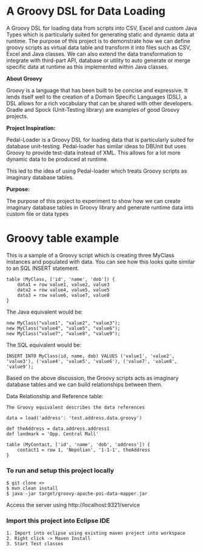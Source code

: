 # A Groovy DSL for Data Loading

A Groovy DSL for loading data from scripts into CSV, Excel and custom Java Types which is particularly suited for generating static and dynamic data at runtime. The purpose of this project is to demonstrate how we can define groovy scripts as virtual data table and transform it into files such as CSV, Excel and Java classes. We can also extend the data transformation to integrate with third-part API, database or utility to auto generate or merge specific data at runtime as this implemented within Java classes.

**About Groovy**

Groovy is a language that has been built to be concise and expressive. It lends itself well to the creation of a Domain Specific Languages (DSL), a DSL allows for a rich vocabulary that can be shared with other developers. Gradle and Spock (Unit-Testing library) are examples of good Groovy projects.

**Project Inspiration:**

Pedal-Loader is a Groovy DSL for loading data that is particularly suited for database unit-testing. Pedal-loader has similar ideas to DBUnit but uses Groovy to provide test-data instead of XML. This allows for a lot more dynamic data to be produced at runtime.

This led to the idea of using Pedal-loader which treats Groovy scripts as imaginary database tables.

**Purpose:**

The purpose of this project to experiment to show how we can create imaginary database tables in Groovy library and generate runtime data into custom file or data types

# Groovy table example

This is a sample of a Groovy script which is creating three MyClass instances and populated with data. You can see how this looks quite similar to an SQL INSERT statement.

	table (MyClass, ['id', 'name', 'dob']) {
		data1 = row value1, value2, value3
		data2 = row value4, value5, value5
		data3 = row value6, value7, value8 
	}

The Java equivalent would be:

	new MyClass("value1", "value2", "value3");
	new MyClass("value4", "value5", "value6");
	new MyClass("value7", "value8", "value9");


The SQL equivalent would be:

	INSERT INTO MyClass(id, name, dob) VALUES ('value1', 'value2', 'value3'), ('value4', 'value5', 'value6'), ('value7', 'value8', 'value9');

Based on the above discussion, the Groovy scripts acts as imaginary database tables and we can build relationships between them.

Data Relationship and Reference table:

	The Groovy equivalent describes the data references
	
	data = load('address': 'test.address.data.groovy')
	
	def theAddress = data.address.address1
	def landmark = 'Opp. Central Mall'
	
	table (MyContact, ['id', 'name', 'dob', 'address']) {
		contact1 = row 1, 'Nepolian', '1-1-1', theAddress
	}

### To run and setup this project locally

	$ git clone <>
	$ mvn clean install
	$ java -jar target/groovy-apache-poi-data-mapper.jar
	
Access the server using http://localhost:9321/service	

### Import this project into Eclipse IDE

	1. Import into eclipse using existing maven project into workspace
	2. Right click -> Maven Install
	3. Start Test classes
